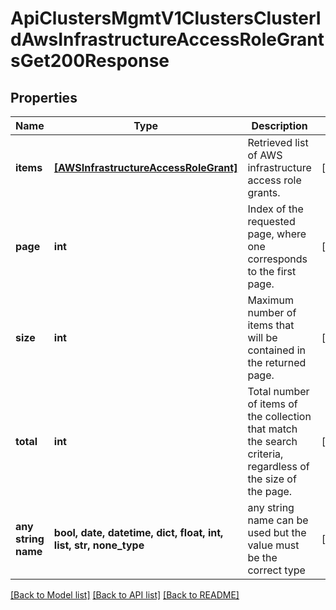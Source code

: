 # ApiClustersMgmtV1ClustersClusterIdAwsInfrastructureAccessRoleGrantsGet200Response


## Properties
Name | Type | Description | Notes
------------ | ------------- | ------------- | -------------
**items** | [**[AWSInfrastructureAccessRoleGrant]**](AWSInfrastructureAccessRoleGrant.md) | Retrieved list of AWS infrastructure access role grants. | [optional] 
**page** | **int** | Index of the requested page, where one corresponds to the first page. | [optional] 
**size** | **int** | Maximum number of items that will be contained in the returned page. | [optional] 
**total** | **int** | Total number of items of the collection that match the search criteria, regardless of the size of the page. | [optional] 
**any string name** | **bool, date, datetime, dict, float, int, list, str, none_type** | any string name can be used but the value must be the correct type | [optional]

[[Back to Model list]](../README.md#documentation-for-models) [[Back to API list]](../README.md#documentation-for-api-endpoints) [[Back to README]](../README.md)


